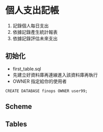 # 個人支出記帳
1. 記錄個人每日支出
2. 依據記錄產生統計報表
3. 依據記錄評估未來支出

## 初始化
- first_table.sql
- 先建立好資料庫再連線進入該資料庫再執行
- OWNER 指定給你的使用者
```
CREATE DATABASE finops OWNER user99;
```

## Scheme
## Tables
